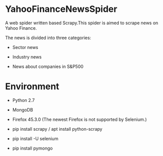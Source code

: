 # YahooFinanceNewsSpider
A web spider written based Scrapy.This spider is aimed to scrape news on Yahoo Finance.

The news is divided into three categories:

 * Sector news

 * Industry news

 * News about companies in S&P500

# Environment

 * Python 2.7
  
 * MongoDB
  
 * Firefox 45.3.0 (The newest Firefox is not supported by Selenium.)
  
 * pip install scrapy / apt install python-scrapy
  
 * pip install -U selenium
  
 * pip install pymongo

